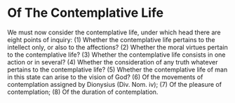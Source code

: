 # Of The Contemplative Life

We must now consider the contemplative life, under which head there are eight points of inquiry:
(1) Whether the contemplative life pertains to the intellect only, or also to the affections?
(2) Whether the moral virtues pertain to the contemplative life?
(3) Whether the contemplative life consists in one action or in several?
(4) Whether the consideration of any truth whatever pertains to the contemplative life?
(5) Whether the contemplative life of man in this state can arise to the vision of God?
(6) Of the movements of contemplation assigned by Dionysius (Div. Nom. iv);
(7) Of the pleasure of contemplation;
(8) Of the duration of contemplation.